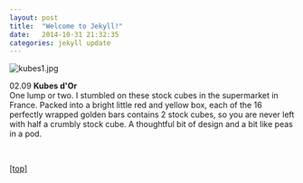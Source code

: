 ```yaml
---
layout: post
title:  "Welcome to Jekyll!"
date:   2014-10-31 21:32:35
categories: jekyll update
---
```


<p><p>

<img src="jpg/kubes1.jpg" alt="kubes1.jpg" />

<p>02.09 <strong>Kubes d'Or</strong>
<br>One lump or two.  I stumbled on these stock cubes in the supermarket in France.  Packed into a bright little red and yellow box, each of the 16  perfectly wrapped golden bars contains 2 stock cubes, so you are never left with half a crumbly stock cube.  A thoughtful bit of design and a bit like peas in a pod.</p>

<br>
<p><a href="index.html">[top]</a><p>
<br>
